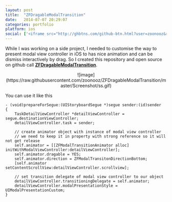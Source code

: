 ```yaml
---
layout: post
title:  "ZFDragableModalTransition"
date:   2014-07-07 20:29:07
categories: portfolio
platform: ios
social: ['<iframe src="http://ghbtns.com/github-btn.html?user=zoonooz&repo=ZFDragableModalTransition&type=watch&count=true" height="20" width="90" frameborder="0" scrolling="0" style="width:90px; height: 20px; margin-bottom: -6px" allowTransparency="true"></iframe>']
---
```


While I was working on a side project, I needed to customise the way to present modal view controller in iOS to has nice animation and can be dismiss interactively by drag. So I created this repository and open source on github call [**ZFDragableModalTransition**](https://github.com/zoonooz/ZFDragableModalTransition).

<center>
![image](https://raw.githubusercontent.com/zoonooz/ZFDragableModalTransition/master/Screenshot/ss.gif)
</center>

You can use it like this

```objc
- (void)prepareForSegue:(UIStoryboardSegue *)segue sender:(id)sender
{
    TaskDetailViewController *detailViewController = segue.destinationViewController;
    detailViewController.task = sender;
    
    // create animator object with instance of modal view controller
    // we need to keep it in property with strong reference so it will not get release
    self.animator = [[ZFModalTransitionAnimator alloc] initWithModalViewController:detailViewController];
    self.animator.dragable = YES;
    self.animator.direction = ZFModalTransitonDirectionBottom;
    [self.animator setContentScrollView:detailViewController.scrollview];
    
    // set transition delegate of modal view controller to our object
    detailViewController.transitioningDelegate = self.animator;
    detailViewController.modalPresentationStyle = UIModalPresentationCustom;
}
```
